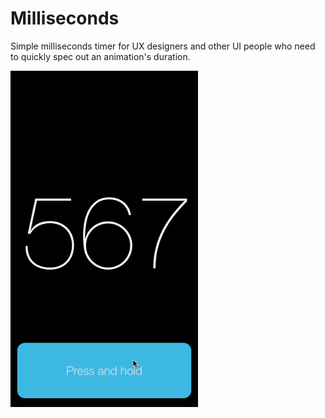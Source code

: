 # Milliseconds
Simple milliseconds timer for UX designers and other UI people who need to quickly spec out an animation's duration.

<img src="https://github.com/mortenjust/milliseconds/blob/master/Demos/millisecondsdemo.gif?raw=true" width=300>
